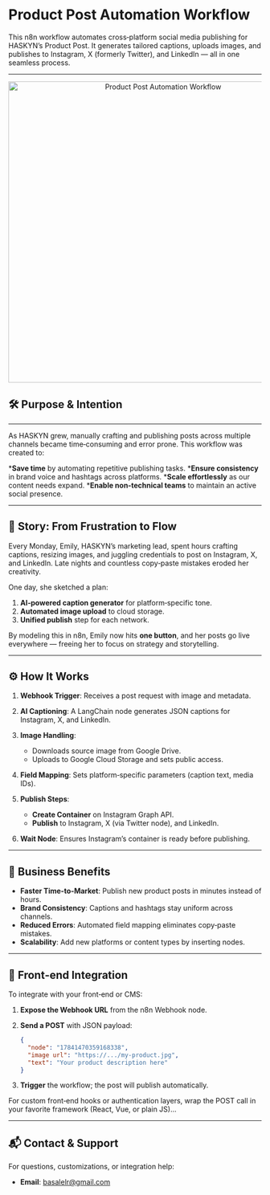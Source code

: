 # Product Post Automation Workflow

This n8n workflow automates cross‑platform social media publishing for HASKYN’s Product Post. It generates tailored captions, uploads images, and publishes to Instagram, X (formerly Twitter), and LinkedIn — all in one seamless process.

---
<p align="center">
  <img src="https://primary-production-2548.up.railway.app/wp-content/uploads/2025/07/product-post.png" alt="Product Post Automation Workflow" width="600"/>
</p>

## 🛠️ Purpose & Intention
---
As HASKYN grew, manually crafting and publishing posts across multiple channels became time‑consuming and error prone. This workflow was created to:

***Save time** by automating repetitive publishing tasks.
***Ensure consistency** in brand voice and hashtags across platforms.
***Scale effortlessly** as our content needs expand.
***Enable non‑technical teams** to maintain an active social presence.

---

## 📖 Story: From Frustration to Flow

Every Monday, Emily, HASKYN’s marketing lead, spent hours crafting captions, resizing images, and juggling credentials to post on Instagram, X, and LinkedIn. Late nights and countless copy‑paste mistakes eroded her creativity.

One day, she sketched a plan:

1. **AI‑powered caption generator** for platform‑specific tone.
2. **Automated image upload** to cloud storage.
3. **Unified publish** step for each network.

By modeling this in n8n, Emily now hits **one button**, and her posts go live everywhere — freeing her to focus on strategy and storytelling.

---

## ⚙️ How It Works

1. **Webhook Trigger**: Receives a post request with image and metadata.
2. **AI Captioning**: A LangChain node generates JSON captions for Instagram, X, and LinkedIn.
3. **Image Handling**:

   * Downloads source image from Google Drive.
   * Uploads to Google Cloud Storage and sets public access.
4. **Field Mapping**: Sets platform‑specific parameters (caption text, media IDs).
5. **Publish Steps**:

   * **Create Container** on Instagram Graph API.
   * **Publish** to Instagram, X (via Twitter node), and LinkedIn.
6. **Wait Node**: Ensures Instagram’s container is ready before publishing.

---

## 🚀 Business Benefits

* **Faster Time‑to‑Market**: Publish new product posts in minutes instead of hours.
* **Brand Consistency**: Captions and hashtags stay uniform across channels.
* **Reduced Errors**: Automated field mapping eliminates copy‑paste mistakes.
* **Scalability**: Add new platforms or content types by inserting nodes.

---

## 🔌 Front‑end Integration

To integrate with your front‑end or CMS:

1. **Expose the Webhook URL** from the n8n Webhook node.
2. ****Send a POST**** with JSON payload:

   ```json
   {
     "node": "17841470359168338",
     "image url": "https://.../my-product.jpg",
     "text": "Your product description here"
   }
   ```
3. **Trigger** the workflow; the post will publish automatically.

For custom front‑end hooks or authentication layers, wrap the POST call in your favorite framework (React, Vue, or plain JS)...

---

## 📬 Contact & Support

For questions, customizations, or integration help:

* **Email**: [basalelr@gmail.com](mailto:basalelr@gmail.com)

